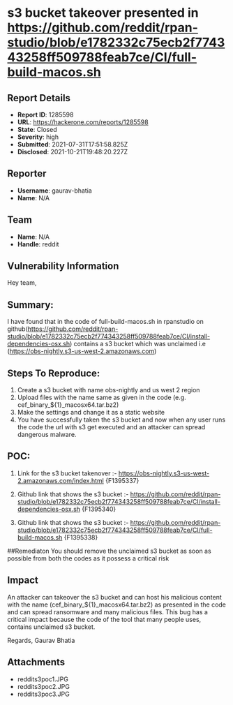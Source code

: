 # s3 bucket takeover presented in https://github.com/reddit/rpan-studio/blob/e1782332c75ecb2f774343258ff509788feab7ce/CI/full-build-macos.sh

## Report Details
- **Report ID**: 1285598
- **URL**: https://hackerone.com/reports/1285598
- **State**: Closed
- **Severity**: high
- **Submitted**: 2021-07-31T17:51:58.825Z
- **Disclosed**: 2021-10-21T19:48:20.227Z

## Reporter
- **Username**: gaurav-bhatia
- **Name**: N/A

## Team
- **Name**: N/A
- **Handle**: reddit

## Vulnerability Information
Hey team,

## Summary:
 I have found that in the code of full-build-macos.sh in rpanstudio on github(https://github.com/reddit/rpan-studio/blob/e1782332c75ecb2f774343258ff509788feab7ce/CI/install-dependencies-osx.sh) contains a  s3 bucket which was unclaimed i.e (https://obs-nightly.s3-us-west-2.amazonaws.com)

## Steps To Reproduce:
1. Create a s3 bucket with name obs-nightly and us west 2 region
2. Upload files  with the name same as given in the code  (e.g. cef_binary_${1}_macosx64.tar.bz2)
3. Make the settings and change it as a static website 
4. You have successfully taken the s3 bucket and now when any user runs the code the url with s3 get executed and an attacker can spread dangerous malware.

## POC:

1. Link for the s3 bucket takenover :- https://obs-nightly.s3-us-west-2.amazonaws.com/index.html
{F1395337}

2. Github link that shows the s3 bucket :- https://github.com/reddit/rpan-studio/blob/e1782332c75ecb2f774343258ff509788feab7ce/CI/install-dependencies-osx.sh
{F1395340}
3. Github link that shows the s3 bucket :- https://github.com/reddit/rpan-studio/blob/e1782332c75ecb2f774343258ff509788feab7ce/CI/full-build-macos.sh
{F1395338}

##Remediaton
You should remove the unclaimed s3 bucket as soon as possible from both the codes as it possess a critical risk

## Impact

An attacker can takeover the s3 bucket and can host his malicious content with the name (cef_binary_${1}_macosx64.tar.bz2) as presented in the code and can spread ransomware and many malicious files. This bug has a critical impact because the code of the tool that many people uses, contains unclaimed s3 bucket.

Regards,
Gaurav Bhatia

## Attachments
- reddits3poc1.JPG
- reddits3poc2.JPG
- reddits3poc3.JPG
